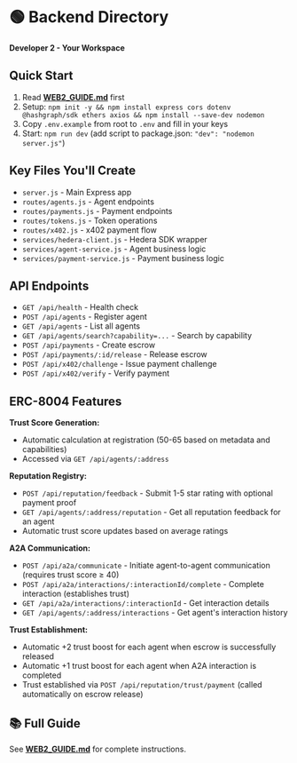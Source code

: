 # 🟢 Backend Directory

**Developer 2 - Your Workspace**

## Quick Start

1. Read **[WEB2_GUIDE.md](../WEB2_GUIDE.md)** first
2. Setup: `npm init -y && npm install express cors dotenv @hashgraph/sdk ethers axios && npm install --save-dev nodemon`
3. Copy `.env.example` from root to `.env` and fill in your keys
4. Start: `npm run dev` (add script to package.json: `"dev": "nodemon server.js"`)

## Key Files You'll Create

- `server.js` - Main Express app
- `routes/agents.js` - Agent endpoints
- `routes/payments.js` - Payment endpoints
- `routes/tokens.js` - Token operations
- `routes/x402.js` - x402 payment flow
- `services/hedera-client.js` - Hedera SDK wrapper
- `services/agent-service.js` - Agent business logic
- `services/payment-service.js` - Payment business logic

## API Endpoints

- `GET /api/health` - Health check
- `POST /api/agents` - Register agent
- `GET /api/agents` - List all agents
- `GET /api/agents/search?capability=...` - Search by capability
- `POST /api/payments` - Create escrow
- `POST /api/payments/:id/release` - Release escrow
- `POST /api/x402/challenge` - Issue payment challenge
- `POST /api/x402/verify` - Verify payment

## ERC-8004 Features

**Trust Score Generation:**
- Automatic calculation at registration (50-65 based on metadata and capabilities)
- Accessed via `GET /api/agents/:address`

**Reputation Registry:**
- `POST /api/reputation/feedback` - Submit 1-5 star rating with optional payment proof
- `GET /api/agents/:address/reputation` - Get all reputation feedback for an agent
- Automatic trust score updates based on average ratings

**A2A Communication:**
- `POST /api/a2a/communicate` - Initiate agent-to-agent communication (requires trust score ≥ 40)
- `POST /api/a2a/interactions/:interactionId/complete` - Complete interaction (establishes trust)
- `GET /api/a2a/interactions/:interactionId` - Get interaction details
- `GET /api/agents/:address/interactions` - Get agent's interaction history

**Trust Establishment:**
- Automatic +2 trust boost for each agent when escrow is successfully released
- Automatic +1 trust boost for each agent when A2A interaction is completed
- Trust established via `POST /api/reputation/trust/payment` (called automatically on escrow release)

## 📚 Full Guide

See **[WEB2_GUIDE.md](../WEB2_GUIDE.md)** for complete instructions.

